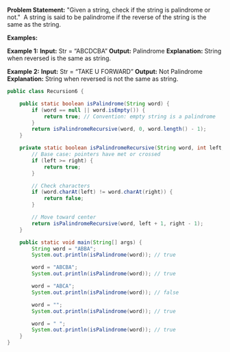 **Problem Statement:** "Given a string, check if the string is palindrome or not."  A string is said to be palindrome if the reverse of the string is the same as the string.

**Examples:**

**Example 1:**
**Input:** Str =  “ABCDCBA”
**Output:** Palindrome
**Explanation:** String when reversed is the same as string.

**Example 2:**
**Input:** Str = “TAKE U FORWARD”
**Output:** Not Palindrome
**Explanation:** String when reversed is not the same as string.

```java
public class Recursion6 {

    public static boolean isPalindrome(String word) {
        if (word == null || word.isEmpty()) {
            return true; // Convention: empty string is a palindrome
        }
        return isPalindromeRecursive(word, 0, word.length() - 1);
    }

    private static boolean isPalindromeRecursive(String word, int left, int right) {
        // Base case: pointers have met or crossed
        if (left >= right) {
            return true;
        }

        // Check characters
        if (word.charAt(left) != word.charAt(right)) {
            return false;
        }

        // Move toward center
        return isPalindromeRecursive(word, left + 1, right - 1);
    }

    public static void main(String[] args) {
        String word = "ABBA";
        System.out.println(isPalindrome(word)); // true

        word = "ABCBA";
        System.out.println(isPalindrome(word)); // true

        word = "ABCA";
        System.out.println(isPalindrome(word)); // false

        word = "";
        System.out.println(isPalindrome(word)); // true

        word = " ";
        System.out.println(isPalindrome(word)); // true
    }
}
```